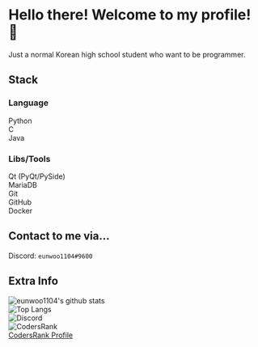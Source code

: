 # Hello there! Welcome to my profile! 👋
Just a normal Korean high school student who want to be programmer.  

## Stack
### Language
Python  
C  
Java  

### Libs/Tools
Qt (PyQt/PySide)  
MariaDB  
Git  
GitHub  
Docker  

## Contact to me via...
Discord: `eunwoo1104#9600`  

## Extra Info

![eunwoo1104's github stats](https://github-readme-stats.vercel.app/api?username=eunwoo1104&theme=dark)  
![Top Langs](https://github-readme-stats.vercel.app/api/top-langs/?username=eunwoo1104&layout=compact&theme=dark)  
![Discord](https://discord.c99.nl/widget/theme-1/288302173912170497.png)  
![CodersRank](https://cr-ss-service.azurewebsites.net/api/ScreenShot?widget=summary&username=eunwoo1104)  
[CodersRank Profile](https://profile.codersrank.io/user/eunwoo1104/)
